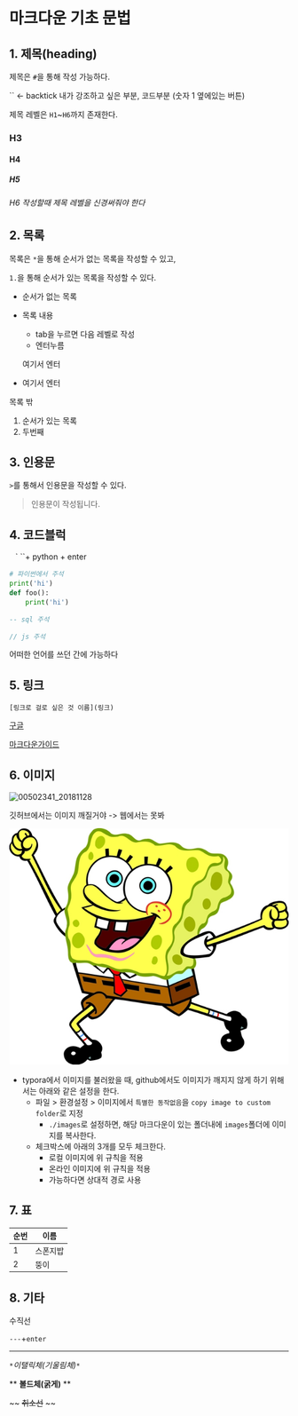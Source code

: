 # 마크다운 기초 문법

## 1. 제목(heading)

제목은 `#`을 통해 작성 가능하다.

`` <-  backtick 내가 강조하고 싶은 부분, 코드부분 (숫자 1 옆에있는 버튼)

제목 레벨은 `H1`~`H6`까지 존재한다.

### H3

#### H4

##### H5

###### H6 작성할때 제목 레벨을 신경써줘야 한다

## 2. 목록

목록은 `*`을 통해 순서가 없는 목록을 작성할 수 있고,

`1.`을 통해 순서가 있는 목록을 작성할 수 있다.

* 순서가 없는 목록

* 목록 내용

  * tab을 누르면 다음 레벨로 작성
  * 엔터누름

  여기서 엔터

* 여기서 엔터

목록 밖

1. 순서가 있는 목록
2. 두번째

## 3. 인용문

`>`를 통해서 인용문을 작성할 수 있다.

> 인용문이 작성됩니다.

## 4. 코드블럭

` ` ` ``+ python + enter

```python
# 파이썬에서 주석
print('hi')
def foo():
    print('hi')
```

```sql
-- sql 주석
```

```javascript
// js 주석
```

어떠한 언어를 쓰던 간에 가능하다

## 5. 링크

`[링크로 걸로 싶은 것 이름](링크)`

[구글](https://google.com)

[마크다운가이드](https://guides.github.com/features/mastering-markdown/)

## 6. 이미지

![00502341_20181128](C:\Users\student\Desktop\00502341_20181128.jpg)

깃허브에서는 이미지 깨질거야 -> 웹에서는 못봐

![00502341_20181128](images/00502341_20181128.jpg)

* typora에서 이미지를 불러왔을 때, github에서도 이미지가 깨지지 않게 하기 위해서는 아래와 같은 설정을 한다.
  * 파일 > 환경설정 > 이미지에서 `특별한 동작없음`을 `copy image to custom folder`로 지정
    * `./images`로 설정하면,  해당 마크다운이 있는 폴더내에 `images`폴더에 이미지를 복사한다.
  * 체크박스에 아래의 3개를 모두 체크한다.
    * 로컬 이미지에 위 규칙을 적용
    * 온라인 이미지에 위 규칙을 적용
    * 가능하다면 상대적 경로 사용

## 7. 표

| 순번 | 이름     |
| ---- | -------- |
| 1    | 스폰지밥 |
| 2    | 뚱이     |

## 8. 기타

수직선

`---`+`enter`

---

`*`*이탤릭체(기울림체)*`*`

** **볼드체(굵게)** **

~~ ~~취소선~~ ~~


